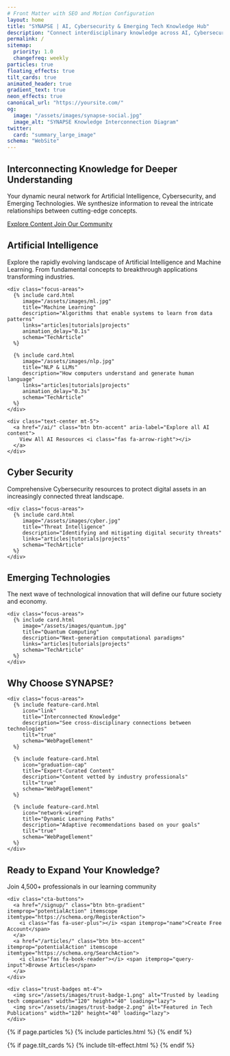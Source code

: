 ```yaml
---
# Front Matter with SEO and Motion Configuration
layout: home
title: "SYNAPSE | AI, Cybersecurity & Emerging Tech Knowledge Hub"
description: "Connect interdisciplinary knowledge across AI, Cybersecurity and Emerging Technologies. Expert articles, tutorials and research synthesis."
permalink: /
sitemap:
  priority: 1.0
  changefreq: weekly
particles: true
floating_effects: true
tilt_cards: true
animated_header: true
gradient_text: true
neon_effects: true
canonical_url: "https://yoursite.com/"
og:
  image: "/assets/images/synapse-social.jpg"
  image_alt: "SYNAPSE Knowledge Interconnection Diagram"
twitter:
  card: "summary_large_image"
schema: "WebSite"
---
```


<!-- Schema.org Markup -->
<script type="application/ld+json">
{
  "@context": "https://schema.org",
  "@type": "WebSite",
  "name": "SYNAPSE",
  "url": "https://yoursite.com/",
  "potentialAction": {
    "@type": "SearchAction",
    "target": "https://yoursite.com/search?q={search_term_string}",
    "query-input": "required name=search_term_string"
  }
}
</script>

<!-- Hero Section with Structured Data -->
<section class="hero" id="particles-js" itemscope itemtype="https://schema.org/WPHeader">
  <div class="container">
    <div class="hero-content">
      <h1 class="gradient-text" itemprop="headline">Interconnecting Knowledge for Deeper Understanding</h1>
      <p itemprop="description">Your dynamic neural network for <span itemprop="keywords">Artificial Intelligence, Cybersecurity, and Emerging Technologies</span>. We synthesize information to reveal the intricate relationships between cutting-edge concepts.</p>
      <div class="cta-buttons">
        <a href="/articles/" class="btn btn-gradient pulse" itemprop="potentialAction" itemscope itemtype="https://schema.org/SearchAction">
          <span itemprop="query-input">Explore Content</span>
        </a>
        <a href="/community/" class="btn btn-outline" itemprop="potentialAction" itemscope itemtype="https://schema.org/JoinAction">
          Join Our Community
        </a>
      </div>
    </div>
  </div>
</section>

<!-- Knowledge Hub Tabs -->
<div class="tabs-container" itemscope itemtype="https://schema.org/ItemList">
  <div class="tabs" data-active-tab="1">
    <div class="tab active" onclick="openTab(event, 'tab1')" itemprop="itemListElement" itemscope itemtype="https://schema.org/ListItem">
      <i class="fas fa-robot"></i> <span itemprop="name">AI Insights</span>
    </div>
    <div class="tab" onclick="openTab(event, 'tab2')" itemprop="itemListElement" itemscope itemtype="https://schema.org/ListItem">
      <i class="fas fa-shield-alt"></i> <span itemprop="name">Cyber Security</span>
    </div>
    <div class="tab" onclick="openTab(event, 'tab3')" itemprop="itemListElement" itemscope itemtype="https://schema.org/ListItem">
      <i class="fas fa-atom"></i> <span itemprop="name">Emerging Tech</span>
    </div>
  </div>

  <!-- AI Content -->
  <div id="tab1" class="tab-content active" itemprop="itemListElement" itemscope itemtype="https://schema.org/ListItem">
    <h2 class="section-title gradient-text" itemprop="name">Artificial Intelligence</h2>
    <p itemprop="description">Explore the rapidly evolving landscape of <span itemprop="keywords">Artificial Intelligence and Machine Learning</span>. From fundamental concepts to breakthrough applications transforming industries.</p>
    
    <div class="focus-areas">
      {% include card.html 
         image="/assets/images/ml.jpg"
         title="Machine Learning"
         description="Algorithms that enable systems to learn from data patterns"
         links="articles|tutorials|projects"
         animation_delay="0.1s"
         schema="TechArticle"
      %}
      
      {% include card.html 
         image="/assets/images/nlp.jpg"
         title="NLP & LLMs"
         description="How computers understand and generate human language"
         links="articles|tutorials|projects"
         animation_delay="0.3s"
         schema="TechArticle"
      %}
    </div>
    
    <div class="text-center mt-5">
      <a href="/ai/" class="btn btn-accent" aria-label="Explore all AI content">
        View All AI Resources <i class="fas fa-arrow-right"></i>
      </a>
    </div>
  </div>

  <!-- Cybersecurity Content -->
  <div id="tab2" class="tab-content" itemprop="itemListElement" itemscope itemtype="https://schema.org/ListItem">
    <h2 class="section-title gradient-text" itemprop="name">Cyber Security</h2>
    <p itemprop="description">Comprehensive <span itemprop="keywords">Cybersecurity resources</span> to protect digital assets in an increasingly connected threat landscape.</p>
    
    <div class="focus-areas">
      {% include card.html 
         image="/assets/images/cyber.jpg"
         title="Threat Intelligence"
         description="Identifying and mitigating digital security threats"
         links="articles|tutorials|projects"
         schema="TechArticle"
      %}
    </div>
  </div>

  <!-- Emerging Tech Content -->
  <div id="tab3" class="tab-content" itemprop="itemListElement" itemscope itemtype="https://schema.org/ListItem">
    <h2 class="section-title gradient-text" itemprop="name">Emerging Technologies</h2>
    <p itemprop="description">The next wave of <span itemprop="keywords">technological innovation</span> that will define our future society and economy.</p>
    
    <div class="focus-areas">
      {% include card.html 
         image="/assets/images/quantum.jpg"
         title="Quantum Computing"
         description="Next-generation computational paradigms"
         links="articles|tutorials|projects"
         schema="TechArticle"
      %}
    </div>
  </div>
</div>

<!-- Value Proposition Section -->
<section class="why-choose" itemscope itemtype="https://schema.org/WebPageElement">
  <div class="container">
    <h2 class="section-title gradient-text" itemprop="name">Why Choose SYNAPSE?</h2>
    
    <div class="focus-areas">
      {% include feature-card.html 
         icon="link"
         title="Interconnected Knowledge"
         description="See cross-disciplinary connections between technologies"
         tilt="true"
         schema="WebPageElement"
      %}
      
      {% include feature-card.html 
         icon="graduation-cap"
         title="Expert-Curated Content"
         description="Content vetted by industry professionals"
         tilt="true"
         schema="WebPageElement"
      %}
      
      {% include feature-card.html 
         icon="network-wired"
         title="Dynamic Learning Paths"
         description="Adaptive recommendations based on your goals"
         tilt="true"
         schema="WebPageElement"
      %}
    </div>
  </div>
</section>

<!-- CTA Section with Conversion Optimization -->
<section class="cta" itemscope itemtype="https://schema.org/WPFooter">
  <div class="container">
    <h2 class="gradient-text" itemprop="headline">Ready to Expand Your Knowledge?</h2>
    <p itemprop="description">Join <span id="memberCount">4,500+</span> professionals in our learning community</p>
    
    <div class="cta-buttons">
      <a href="/signup/" class="btn btn-gradient" itemprop="potentialAction" itemscope itemtype="https://schema.org/RegisterAction">
        <i class="fas fa-user-plus"></i> <span itemprop="name">Create Free Account</span>
      </a>
      <a href="/articles/" class="btn btn-accent" itemprop="potentialAction" itemscope itemtype="https://schema.org/SearchAction">
        <i class="fas fa-book-reader"></i> <span itemprop="query-input">Browse Articles</span>
      </a>
    </div>
    
    <div class="trust-badges mt-4">
      <img src="/assets/images/trust-badge-1.png" alt="Trusted by leading tech companies" width="120" height="40" loading="lazy">
      <img src="/assets/images/trust-badge-2.png" alt="Featured in Tech Publications" width="120" height="40" loading="lazy">
    </div>
  </div>
</section>

<!-- Floating Background Elements -->
<div class="orb orb-1"></div>
<div class="orb orb-2"></div>

<!-- Motion Effects Configuration -->
{% if page.particles %}
  {% include particles.html %}
{% endif %}

{% if page.tilt_cards %}
  {% include tilt-effect.html %}
{% endif %}

<script>
// Dynamic Member Count
fetch('/api/member-count')
  .then(response => response.json())
  .then(data => {
    document.getElementById('memberCount').textContent = data.count.toLocaleString() + '+';
  });

// Tab Persistence
if (typeof localStorage !== 'undefined') {
  // Save tab state
  document.querySelectorAll('.tab').forEach(tab => {
    tab.addEventListener('click', function() {
      localStorage.setItem('activeTab', this.dataset.tab);
    });
  });
  
  // Load tab state
  const activeTab = localStorage.getItem('activeTab') || '1';
  openTab(null, 'tab' + activeTab);
}

// SEO-friendly Tab Switching
function openTab(evt, tabName) {
  // Implementation remains same but now updates history
  history.replaceState(null, null, `#${tabName}`);
}
</script>

<noscript>
  <style>
    /* Fallback styles when JS is disabled */
    .tab-content { display: block !important; }
    .tabs { display: none; }
  </style>
</noscript>